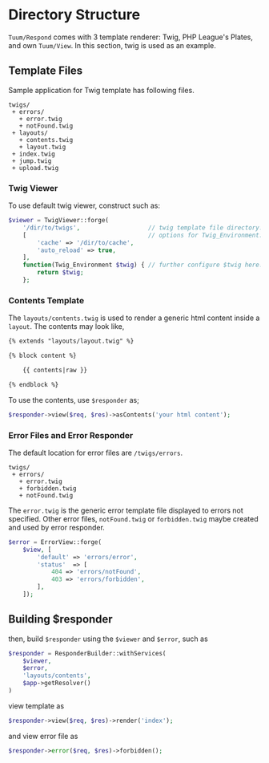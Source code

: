 Directory Structure
===================

`Tuum/Respond` comes with 3 template renderer: Twig, PHP League's Plates, and own `Tuum/View`. 
In this section, twig is used as an example. 

Template Files
--------------

Sample application for Twig template has following files. 

```
twigs/
 + errors/
   + error.twig
   + notFound.twig
 + layouts/
   + contents.twig
   + layout.twig
 + index.twig
 + jump.twig
 + upload.twig
```

### Twig Viewer

To use default twig viewer, construct such as:

```php
$viewer = TwigViewer::forge(
    '/dir/to/twigs',                   // twig template file directory.
    [                                  // options for Twig_Environment.  
        'cache' => '/dir/to/cache',
        'auto_reload' => true,
    ], 
    function(Twig_Environment $twig) { // further configure $twig here...
        return $twig;
    };
```

### Contents Template

The `layouts/contents.twig` is used to render a generic html content 
inside a `layout`. The contents may look like, 

```html
{% extends "layouts/layout.twig" %}

{% block content %}

    {{ contents|raw }}

{% endblock %}
```

To use the contents, use `$responder` as;

```php
$responder->view($req, $res)->asContents('your html content');
```

### Error Files and Error Responder

The default location for error files are `/twigs/errors`. 

```
twigs/
 + errors/
   + error.twig
   + forbidden.twig
   + notFound.twig
```


The `error.twig` is the generic error template file displayed to errors not specified. 
Other error files, `notFound.twig` or `forbidden.twig` maybe created and used by error responder. 

```php
$error = ErrorView::forge(
    $view, [
        'default' => 'errors/error',
        'status'  => [
            404 => 'errors/notFound',
            403 => 'errors/forbidden',
        ],
    ]);
```


Building $responder
----

then, build `$responder` using the `$viewer` and `$error`, such as

```php
$responder = ResponderBuilder::withServices(
    $viewer, 
    $error,
    'layouts/contents',
    $app->getResolver()
)
```

view template as 

```php
$responder->view($req, $res)->render('index');
```

and view error file as 

```php
$responder->error($req, $res)->forbidden();
```

